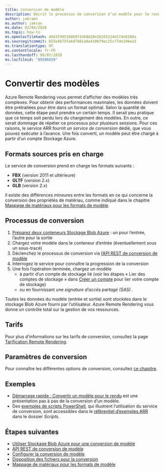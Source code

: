 ```yaml
---
title: Conversion de modèle
description: Décrit le processus de conversion d’un modèle pour le rendu
author: jakrams
ms.author: jakras
ms.date: 02/04/2020
ms.topic: how-to
ms.openlocfilehash: 49d3fd953d069f4368d28e26265114e574e8100a
ms.sourcegitcommit: 655e4b75fa6d7881a0a410679ec25c77de196ea3
ms.translationtype: HT
ms.contentlocale: fr-FR
ms.lasthandoff: 09/07/2020
ms.locfileid: "89506659"
---
```

# <a name="convert-models"></a>Convertir des modèles

Azure Remote Rendering vous permet d’afficher des modèles très complexes. Pour obtenir des performances maximales, les données doivent être prétraitées pour être dans un format optimal. Selon la quantité de données, cette étape peut prendre un certain temps. Il serait peu pratique que ce temps soit perdu lors du chargement des modèles. En outre, ce serait dommage de répéter ce processus pour plusieurs sessions. Pour ces raisons, le service ARR fournit un *service de conversion* dédié, que vous pouvez exécuter à l’avance.
Une fois converti, un modèle peut être chargé à partir d’un compte Stockage Azure.

## <a name="supported-source-formats"></a>Formats sources pris en charge

Le service de conversion prend en charge les formats suivants :

- **FBX** (version 2011 et ultérieure)
- **GLTF** (version 2.x)
- **GLB** (version 2.x)

Il existe des différences mineures entre les formats en ce qui concerne la conversion des propriétés de matériau, comme indiqué dans le chapitre [Mappage de matériaux pour les formats de modèle](../../reference/material-mapping.md).

## <a name="the-conversion-process"></a>Processus de conversion

1. [Préparez deux conteneurs Stockage Blob Azure](blob-storage.md) : un pour l’entrée, l’autre pour la sortie
1. Chargez votre modèle dans le conteneur d’entrée (éventuellement sous un sous-tracé)
1. Déclenchez le processus de conversion via [l’API REST de conversion de modèle](conversion-rest-api.md)
1. Interrogez le service pour connaître la progression de la conversion
1. Une fois l’opération terminée, chargez un modèle
    - à partir d’un compte de stockage lié (voir les étapes « Lier des comptes de stockage » dans [Créer un compte](../create-an-account.md#link-storage-accounts) pour lier votre compte de stockage)
    - ou en fournissant une *signature d’accès partagé (SAS)* .

Toutes les données du modèle (entrée et sortie) sont stockées dans le stockage Blob Azure fourni par l’utilisateur. Azure Remote Rendering vous donne un contrôle total sur la gestion de vos ressources.

## <a name="pricing"></a>Tarifs

Pour plus d’informations sur les tarifs de conversion, consultez la page [Tarification Remote Rendering](https://azure.microsoft.com/pricing/details/remote-rendering).


## <a name="conversion-parameters"></a>Paramètres de conversion

Pour connaître les différentes options de conversion, consultez [ce chapitre](configure-model-conversion.md).

## <a name="examples"></a>Exemples

- [Démarrage rapide : Convertir un modèle pour le rendu](../../quickstarts/convert-model.md) est une présentation pas à pas de la conversion d’un modèle.
- Des [exemples de scripts PowerShell](../../samples/powershell-example-scripts.md), qui illustrent l’utilisation du service de conversion, sont accessibles dans le [référentiel d’exemples ARR](https://github.com/Azure/azure-remote-rendering) dans le dossier *Scripts*.

## <a name="next-steps"></a>Étapes suivantes

- [Utiliser Stockage Blob Azure pour une conversion de modèle](blob-storage.md)
- [API REST de conversion de modèle](conversion-rest-api.md)
- [Configurer la conversion de modèle](configure-model-conversion.md)
- [Disposition des fichiers pour la conversion](layout-files-for-conversion.md)
- [Mappage de matériaux pour les formats de modèle](../../reference/material-mapping.md)
